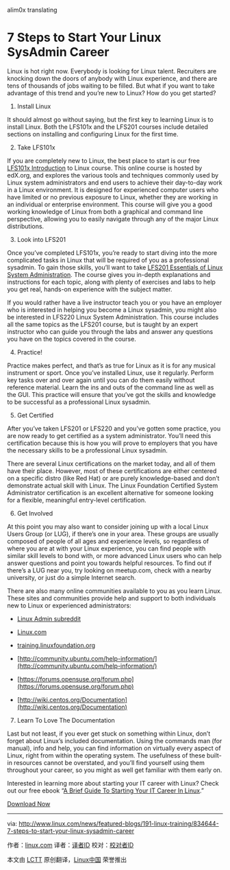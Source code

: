 alim0x translating

7 Steps to Start Your Linux SysAdmin Career
===============================================

Linux is hot right now. Everybody is looking for Linux talent. Recruiters are knocking down the doors of anybody with Linux experience, and there are tens of thousands of jobs waiting to be filled. But what if you want to take advantage of this trend and you’re new to Linux? How do you get started?

1. Install Linux

  It should almost go without saying, but the first key to learning Linux is to install Linux. Both the LFS101x and the LFS201 courses include detailed sections on installing and configuring Linux for the first time.

2. Take LFS101x

  If you are completely new to Linux, the best place to start is our free [LFS101x Introduction](https://www.edx.org/course/introduction-linux-linuxfoundationx-lfs101x-2) to Linux course. This online course is hosted by edX.org, and explores the various tools and techniques commonly used by Linux system administrators and end users to achieve their day-to-day work in a Linux environment. It is designed for experienced computer users who have limited or no previous exposure to Linux, whether they are working in an individual or enterprise environment. This course will give you a good working knowledge of Linux from both a graphical and command line perspective, allowing you to easily navigate through any of the major Linux distributions.

3. Look into LFS201

  Once you’ve completed LFS101x, you’re ready to start diving into the more complicated tasks in Linux that will be required of you as a professional sysadmin. To gain those skills, you’ll want to take [LFS201 Essentials of Linux System Administration](http://training.linuxfoundation.org/linux-courses/system-administration-training/essentials-of-system-administration). The course gives you in-depth explanations and instructions for each topic, along with plenty of exercises and labs to help you get real, hands-on experience with the subject matter.

  If you would rather have a live instructor teach you or you have an employer who is interested in helping you become a Linux sysadmin, you might also be interested in LFS220 Linux System Administration. This course includes all the same topics as the LFS201 course, but is taught by an expert instructor who can guide you through the labs and answer any questions you have on the topics covered in the course.

4. Practice!

  Practice makes perfect, and that’s as true for Linux as it is for any musical instrument or sport. Once you’ve installed Linux, use it regularly. Perform key tasks over and over again until you can do them easily without reference material. Learn the ins and outs of the command line as well as the GUI. This practice will ensure that you’ve got the skills and knowledge to be successful as a professional Linux sysadmin.

5. Get Certified

  After you’ve taken LFS201 or LFS220 and you’ve gotten some practice, you are now ready to get certified as a system administrator. You’ll need this certification because this is how you will prove to employers that you have the necessary skills to be a professional Linux sysadmin.

  There are several Linux certifications on the market today, and all of them have their place. However, most of these certifications are either centered on a specific distro (like Red Hat) or are purely knowledge-based and don’t demonstrate actual skill with Linux. The Linux Foundation Certified System Administrator certification is an excellent alternative for someone looking for a flexible, meaningful entry-level certification.

6. Get Involved

  At this point you may also want to consider joining up with a local Linux Users Group (or LUG), if there’s one in your area. These groups are usually composed of people of all ages and experience levels, so regardless of where you are at with your Linux experience, you can find people with similar skill levels to bond with, or more advanced Linux users who can help answer questions and point you towards helpful resources. To find out if there’s a LUG near you, try looking on meetup.com, check with a nearby university, or just do a simple Internet search.

  There are also many online communities available to you as you learn Linux. These sites and communities provide help and support to both individuals new to Linux or experienced administrators:

  - [Linux Admin subreddit](https://www.reddit.com/r/linuxadmin)

  - [Linux.com](http://www.linux.com/)

  - [training.linuxfoundation.org](http://training.linuxfoundation.org/)

  - [http://community.ubuntu.com/help-information/](http://community.ubuntu.com/help-information/)

  - [https://forums.opensuse.org/forum.php](https://forums.opensuse.org/forum.php)

  - [http://wiki.centos.org/Documentation](http://wiki.centos.org/Documentation)

7. Learn To Love The Documentation

  Last but not least, if you ever get stuck on something within Linux, don’t forget about Linux’s included documentation. Using the commands man (for manual), info and help, you can find information on virtually every aspect of Linux, right from within the operating system. The usefulness of these built-in resources cannot be overstated, and you’ll find yourself using them throughout your career, so you might as well get familiar with them early on.

  Interested in learning more about starting your IT career with Linux? Check out our free ebook “[A Brief Guide To Starting Your IT Career In Linux](http://training.linuxfoundation.org/sysadmin-it-career-guide).”

[Download Now](http://training.linuxfoundation.org/sysadmin-it-career-guide)

------------------------------------------------------------------------------

via: http://www.linux.com/news/featured-blogs/191-linux-training/834644-7-steps-to-start-your-linux-sysadmin-career

作者：[linux.com][a]
译者：[译者ID](https://github.com/译者ID)
校对：[校对者ID](https://github.com/校对者ID)

本文由 [LCTT](https://github.com/LCTT/TranslateProject) 原创翻译，[Linux中国](https://linux.cn/) 荣誉推出

[a]:linux.com
